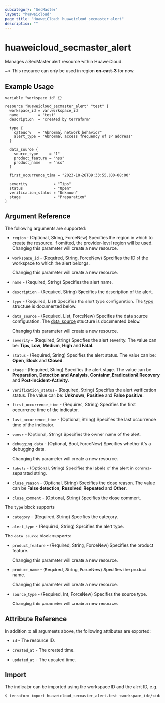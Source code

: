 ```yaml
---
subcategory: "SecMaster"
layout: "huaweicloud"
page_title: "HuaweiCloud: huaweicloud_secmaster_alert"
description: ""
---
```


# huaweicloud_secmaster_alert

Manages a SecMaster alert resource within HuaweiCloud.

~> This resource can only be used in region **cn-east-3** for now.

## Example Usage

```hcl
variable "workspace_id" {}

resource "huaweicloud_secmaster_alert" "test" {
  workspace_id = var.workspace_id
  name         = "test"
  description  = "created by terraform"

  type {
    category   = "Abnormal network behavior"
    alert_type = "Abnormal access frequency of IP address"
  }

  data_source {
    source_type     = "1"
    product_feature = "hss"
    product_name    = "hss"
  }

  first_occurrence_time = "2023-10-26T09:33:55.000+08:00"

  severity            = "Tips"
  status              = "Open"
  verification_status = "Unknown"
  stage               = "Preparation"
}
```

## Argument Reference

The following arguments are supported:

* `region` - (Optional, String, ForceNew) Specifies the region in which to create the resource.
  If omitted, the provider-level region will be used. Changing this parameter will create a new resource.

* `workspace_id` - (Required, String, ForceNew) Specifies the ID of the workspace to which the alert belongs.

  Changing this parameter will create a new resource.

* `name` - (Required, String) Specifies the alert name.

* `description` - (Required, String) Specifies the description of the alert.

* `type` - (Required, List) Specifies the alert type configuration.
  The [type](#Alert_AlertType) structure is documented below.

* `data_source` - (Required, List, ForceNew) Specifies the data source configuration.
  The [data_source](#Alert_DataSource) structure is documented below.

  Changing this parameter will create a new resource.

* `severity` - (Required, String) Specifies the alert severity.
  The value can be: **Tips**, **Low**, **Medium**, **High** and **Fatal**.

* `status` - (Required, String) Specifies the alert status.
  The value can be: **Open**, **Block** and **Closed**.

* `stage` - (Required, String) Specifies the alert stage.
  The value can be **Preparation**, **Detection and Analysis**, **Containm,Eradication& Recovery**
  and **Post-Incident-Activity**.

* `verification_status` - (Required, String) Specifies the alert verification status.
  The value can be: **Unknown**, **Positive** and **False positive**.

* `first_occurrence_time` - (Required, String) Specifies the first occurrence time of the indicator.

* `last_occurrence_time` - (Optional, String) Specifies the last occurrence time of the indicator.

* `owner` - (Optional, String) Specifies the owner name of the alert.

* `debugging_data` - (Optional, Bool, ForceNew) Specifies whether it's a debugging data.

  Changing this parameter will create a new resource.

* `labels` - (Optional, String) Specifies the labels of the alert in comma-separated string.

* `close_reason` - (Optional, String) Specifies the close reason.
  The value can be **False detection**, **Resolved**, **Repeated** and **Other**.

* `close_comment` - (Optional, String) Specifies the close comment.

<a name="Alert_AlertType"></a>
The `type` block supports:

* `category` - (Required, String) Specifies the category.

* `alert_type` - (Required, String) Specifies the alert type.

<a name="Alert_DataSource"></a>
The `data_source` block supports:

* `product_feature` - (Required, String, ForceNew) Specifies the product feature.

  Changing this parameter will create a new resource.

* `product_name` - (Required, String, ForceNew) Specifies the product name.

  Changing this parameter will create a new resource.

* `source_type` - (Required, Int, ForceNew) Specifies the source type.

  Changing this parameter will create a new resource.

## Attribute Reference

In addition to all arguments above, the following attributes are exported:

* `id` - The resource ID.

* `created_at` - The created time.

* `updated_at` - The updated time.

## Import

The indicator can be imported using the workspace ID and the alert ID, e.g.

```bash
$ terraform import huaweicloud_secmaster_alert.test <workspace_id>/<id>
```
